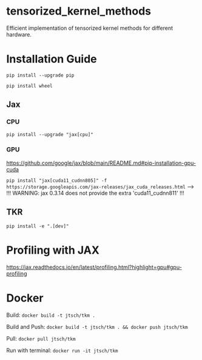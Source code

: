 # tensorized_kernel_methods
Efficient implementation of tensorized kernel methods for different hardware.


# Installation Guide

<!--
## PyTorch
`pip install torch`
-->
`pip install --upgrade pip`

`pip install wheel`

## Jax

### CPU
`pip install --upgrade "jax[cpu]"`

<!--`pip install jax` && pip install jaxlib-->

### GPU
https://github.com/google/jax/blob/main/README.md#pip-installation-gpu-cuda

`pip install "jax[cuda11_cudnn805]" -f https://storage.googleapis.com/jax-releases/jax_cuda_releases.html` --> !!! WARNING: jax 0.3.14 does not provide the extra 'cuda11_cudnn811' !!!

## TKR
`pip install -e ".[dev]"`


# Profiling with JAX
https://jax.readthedocs.io/en/latest/profiling.html?highlight=gpu#gpu-profiling




# Docker

Build: `docker build -t jtsch/tkm . `

Build and Push: `docker build -t jtsch/tkm . && docker push jtsch/tkm`

Pull: `docker pull jtsch/tkm`

Run with terminal: `docker run -it jtsch/tkm`
